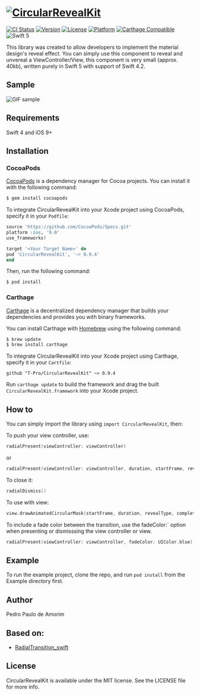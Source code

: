 # [![CircularRevealKit](./Art/CircularRevealKit.png)](#)

[![CI Status](https://app.bitrise.io/app/7bb98f99ce35b4e8.svg?token=vd860qvOkKynwpA0I19wDg)](https://www.bitrise.io/app/7bb98f99ce35b4e8#/builds)
[![Version](https://img.shields.io/cocoapods/v/CircularRevealKit.svg?style=flat)](http://cocoapods.org/pods/CircularRevealKit)
[![License](https://img.shields.io/cocoapods/l/CircularRevealKit.svg?style=flat)](http://cocoapods.org/pods/CircularRevealKit)
[![Platform](https://img.shields.io/cocoapods/p/CircularRevealKit.svg?style=flat)](http://cocoapods.org/pods/CircularRevealKit)
[![Carthage Compatible](https://img.shields.io/badge/Carthage-compatible-4BC51D.svg?style=flat)](https://github.com/Carthage/Carthage)
![Swift 5](https://img.shields.io/badge/Swift-5-orange.svg?style=flat)

This library was created to allow developers to implement the material design's reveal effect.
You can simply use this component to reveal and unvereal a ViewController/View, this component is very small (approx. 40kb), written purely in Swift 5 with support of Swift 4.2.

## Sample
![GIF sample](https://media.giphy.com/media/3cwSEnIK1GJEs/giphy.gif)

## Requirements

Swift 4 and iOS 9+

## Installation

### CocoaPods

[CocoaPods](http://cocoapods.org) is a dependency manager for Cocoa projects. You can install it with the following command:

```bash
$ gem install cocoapods
```

To integrate CircularRevealKit into your Xcode project using CocoaPods, specify it in your `Podfile`:

```ruby
source 'https://github.com/CocoaPods/Specs.git'
platform :ios, '9.0'
use_frameworks!

target '<Your Target Name>' do
pod 'CircularRevealKit', '~> 0.9.4'
end
```

Then, run the following command:

```bash
$ pod install
```

### Carthage

[Carthage](https://github.com/Carthage/Carthage) is a decentralized dependency manager that builds your dependencies and provides you with binary frameworks.

You can install Carthage with [Homebrew](http://brew.sh/) using the following command:

```bash
$ brew update
$ brew install carthage
```

To integrate CircularRevealKit into your Xcode project using Carthage, specify it in your `Cartfile`:

```ogdl
github "T-Pro/CircularRevealKit" ~> 0.9.4
```

Run `carthage update` to build the framework and drag the built `CircularRevealKit.framework` into your Xcode project.

## How to

You can simply import the library using `import CircularRevealKit`, then:

To push your view controller, use:

```swift
radialPresent(viewController: viewController)
```

or 

```swift
radialPresent(viewController: viewController, duration, startFrame, revealType, completionBlock?)
```

To close it:

```swift
radialDismiss()
```

To use with view:

```swift
view.drawAnimatedCircularMask(startFrame, duration, revealType, completionBlock?)
```

To include a fade color between the transition, use the fadeColor:` option when presenting or dismisssing the view controller or view.

```swift
radialPresent(viewController: viewController, fadeColor: UIColor.blue)
```

## Example

To run the example project, clone the repo, and run `pod install` from the Example directory first.

## Author

Pedro Paulo de Amorim

## Based on:

* [RadialTransition_swift][1]

## License

CircularRevealKit is available under the MIT license. See the LICENSE file for more info.

[1]: https://github.com/apadalko/RadialTransition_swift
